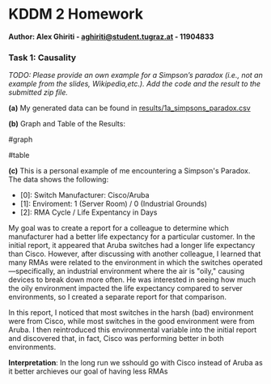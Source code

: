 # KDDM 2 Homework
**Author: Alex Ghiriti - aghiriti@student.tugraz.at - 11904833**

### Task 1: Causality 
_TODO: Please provide an own example for a Simpson’s paradox (i.e., not an example from the slides, Wikipedia,etc.). Add the code and the result to the submitted zip file._

**(a)** My generated data can be found in [results/1a_simpsons_paradox.csv](results/1a_simpsons_paradox.csv)

**(b)** Graph and Table of the Results:

#graph

#table

**(c)** This is a personal example of me encountering a Simpson's Paradox. The data shows the following: 
- [0]: Switch Manufacturer: Cisco/Aruba
- [1]: Enviroment: 1 (Server Room) / 0 (Industrial Grounds)
- [2]: RMA Cycle / Life Expentancy in Days


My goal was to create a report for a colleague to determine which manufacturer had a better life expectancy for a particular customer. In the initial report, it appeared that Aruba switches had a longer life expectancy than Cisco. However, after discussing with another colleague, I learned that many RMAs were related to the environment in which the switches operated—specifically, an industrial environment where the air is "oily," causing devices to break down more often. He was interested in seeing how much the oily environment impacted the life expectancy compared to server environments, so I created a separate report for that comparison.

In this report, I noticed that most switches in the harsh (bad) environment were from Cisco, while most switches in the good environment were from Aruba. I then reintroduced this environmental variable into the initial report and discovered that, in fact, Cisco was performing better in both environments.

**Interpretation**: In the long run we sshould go with Cisco instead of Aruba as it better archieves our goal of having less RMAs

